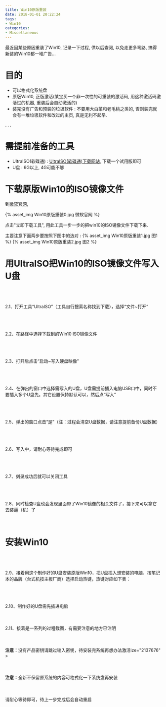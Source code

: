 ```yaml
---
title: Win10原版重装
date: 2018-01-01 20:22:24
tags:
- Win10
categories:
- Miscellaneous
---
```


最近因某些原因重装了Win10, 记录一下过程, 供以后查阅, 以免走更多弯路, 搞得新装的Win10都一堆广告...

# 目的

- 可以格式化系统盘
- 原版Win10, 正版激活(某宝买一个非一次性的可重装的激活码, 用这种激活码激活过的机器, 重装后会自动激活的)
- 装完没有广告和预装的垃圾软件 : 不要用大白菜和老毛桃之类的, 否则装完就会有一堆垃圾软件和改过的主页, 真是无利不起早.

**. . .**<!-- more -->

# 需提前准备的工具

- UltraISO(软碟通) : [UltraISO(软碟通)下载网站](https://cn.ultraiso.net/xiazai.html), 下载一个试用版即可
- U盘 : 6G以上, 4G可能不够

# 下载原版Win10的ISO镜像文件

到[微软官网](https://www.microsoft.com/zh-cn/software-download/windows10?OCID=WIP_r_Win10_Body_AddPC), 

{% asset_img Win10原版重装0.jpg 微软官网 %}

点击"立即下载工具", 用此工具一步一步的把win10的ISO镜像文件下载下来.

主要注意下面两步要按照下图中的选对 : 
{% asset_img Win10原版重装1.jpg 图1 %}
{% asset_img Win10原版重装2.jpg 图2 %}


# 用UltraISO把Win10的ISO镜像文件写入U盘

<div class="p_content  p_content p_content_nameplate"><div class="save_face_bg save_face_bg_2"><a class="save_face_card"></a>            </div>        <cc><div id="post_content_96233849249" class="d_post_content j_d_post_content  clearfix">            <br><br><br>2.1、打开工具“UltraISO”（工具自行搜索名称找到下载），选择“文件~打开”<br><br><br><br><br>2.2、在路径中选择下载到的Win10 ISO镜像文件<br><br><br><br><br>2.3、打开后点击“启动~写入硬盘映像”<br><br><br><br><br>2.4、在弹出的窗口中选择需写入的U盘，U盘需提前插入电脑USB口中，同时不要插入多个U盘先。其它设置保持默认可以，然后点“写入”<br><br><br><br><br>2.5、弹出的窗口点击“是”（<span class="edit_font_color">注</span>：过程会清空U盘数据，请注意提前备份U盘数据）<br><br><br><br><br>2.6、写入中，请耐心等待完成即可<br><br><br><br><br>2.7、刻录成功后就可以关闭工具<br><br><br><br><br>2.8、同时检查U盘也会发现里面带了Win10镜像的相关文件了，接下来可以拿它去装逼（机）了<br></div><br></cc><br><div class="user-hide-post-down" style="display: none;"></div>        <div class="achievement_medal_section"></div></div>    

# 安装Win10

<div class="p_content  p_content p_content_nameplate"><div class="save_face_bg save_face_bg_2"><a class="save_face_card"></a>            </div>        <cc><div id="post_content_96234107553" class="d_post_content j_d_post_content  clearfix">           <br><br><br>2.9、接着用这个制作好的U盘安装原版Win10，把U盘插入想安装的电脑，按笔记本的品牌（台式机按主板厂商）选择启动热键，热键对应如下表：<br><br><br><br><br>2.10、制作好的U盘需先插进电脑<br><br><br><br>2.11、接着是一系列的过程截图，有需要注意的地方已注明<br><br><br><br><span class="edit_font_color"><strong>注意：</strong></span>没有产品密钥请跳过输入密钥，待安装完系统再想办法激活ize="2137676" ><br><br><br><br><strong><span class="edit_font_color">注意：</span></strong>全新不保留原系统的内容可格式化一下系统盘再安装<br><br><br><br>请耐心等待即可，待上一步完成后会自动重启</div>